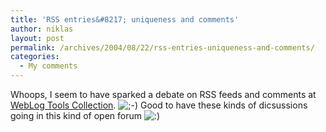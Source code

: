 ```yaml
---
title: 'RSS entries&#8217; uniqueness and comments'
author: niklas
layout: post
permalink: /archives/2004/08/22/rss-entries-uniqueness-and-comments/
categories:
  - My comments
---
```

Whoops, I seem to have sparked a debate on RSS feeds and comments at [WebLog Tools Collection][1]. <img src='http://blog.saers.com/wp-includes/images/smilies/icon_wink.gif' alt=';-)' class='wp-smiley' /> Good to have these kinds of dicsussions going in this kind of open forum <img src='http://blog.saers.com/wp-includes/images/smilies/icon_smile.gif' alt=':)' class='wp-smiley' />

 [1]: http://weblogtoolscollection.com/archives/2004/08/21/sending-the-number-of-comments-with-your-feed/